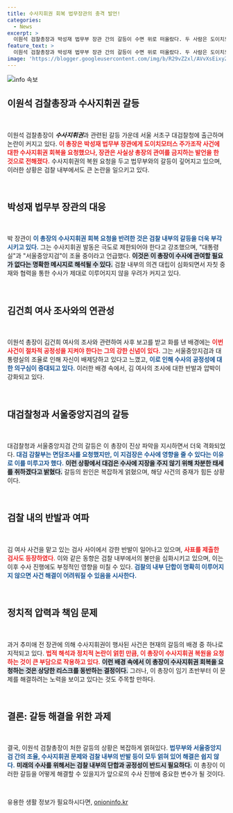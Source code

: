 ```yaml
---
title: 수사지휘권 회복 법무장관의 충격 발언!
categories:
  - News
excerpt: >
  이원석 검찰총장과 박성재 법무부 장관 간의 갈등이 수면 위로 떠올랐다. 두 사람은 도이치모터스 주가조작 사건과 관련해 상반된 입장을 고수하며, 수사 지휘권 회복을 두고 날카로운 기 싸움을 벌이고 있다. 검찰 내부의 혼란과 토대가 되는 과거 사건까지 복잡한 전개를 보이고 있어 귀추가 주목된다.
feature_text: >
  이원석 검찰총장과 박성재 법무부 장관 간의 갈등이 수면 위로 떠올랐다. 두 사람은 도이치모터스 주가조작 사건과 관련해 상반된 입장을 고수하며, 수사 지휘권 회복을 두고 날카로운 기 싸움을 벌이고 있다. 검찰 내부의 혼란과 토대가 되는 과거 사건까지 복잡한 전개를 보이고 있어 귀추가 주목된다.
image: 'https://blogger.googleusercontent.com/img/b/R29vZ2xl/AVvXsEixyZcFfHzMRdzZMjFBmAUKJYCLCGyLL1o632UiGVXcaFdKo_bkvkuCioo0uUKlGfBVcT3P84aROyZIXSBEx3Aw5nCQ3pTgDom1WDC4m8eifvWiAmWEEVb4x6G_l8C0QH225ldMjyaFvpxGEBGNO37VmDTDMHGhJPq73UglMfDca1-0aw/s1600/blogspot.png'
---
```


<p><img src="https://blogger.googleusercontent.com/img/b/R29vZ2xl/AVvXsEixyZcFfHzMRdzZMjFBmAUKJYCLCGyLL1o632UiGVXcaFdKo_bkvkuCioo0uUKlGfBVcT3P84aROyZIXSBEx3Aw5nCQ3pTgDom1WDC4m8eifvWiAmWEEVb4x6G_l8C0QH225ldMjyaFvpxGEBGNO37VmDTDMHGhJPq73UglMfDca1-0aw/s1600/blogspot.png" alt="info 속보" /></p>

<h2 data-ke-size="size26">이원석 검찰총장과 수사지휘권 갈등</h2>

<p data-ke-size="size16">&nbsp;</p>

<p>이원석 검찰총장이 <strong><em>수사지휘권</em></strong>과 관련된 갈등 가운데 서울 서초구 대검찰청에 출근하며 논란이 커지고 있다. <b><span style="color: #ee2323;">이 총장은 박성재 법무부 장관에게 도이치모터스 주가조작 사건에 대한 수사지휘권 회복을 요청했으나, 장관은 사실상 총장의 관여를 금지하는 발언을 한 것으로 전해졌다.</span></b> 수사지휘권의 복원 요청을 두고 법무부와의 갈등이 깊어지고 있으며, 이러한 상황은 검찰 내부에서도 큰 논란을 일으키고 있다.</p>

<p data-ke-size="size16">&nbsp;</p>

<h2 data-ke-size="size26">박성재 법무부 장관의 대응</h2>

<p data-ke-size="size16">&nbsp;</p>

<p>박 장관이 <b><span style="color: #1a5490;">이 총장의 수사지휘권 회복 요청을 반려한 것은 검찰 내부의 갈등을 더욱 부각시키고 있다.</span></b> 그는 수사지휘권 발동은 극도로 제한되어야 한다고 강조했으며, "대통령실"과 "서울중앙지검"이 조율 중이라고 언급했다. <b><span style="background-color: #21538527;">이것은 이 총장이 수사에 관여할 필요가 없다는 명확한 메시지로 해석될 수 있다.</span></b> 검찰 내부의 의견 대립이 심화되면서 자칫 중재와 협력을 통한 수사가 제대로 이루어지지 않을 우려가 커지고 있다.</p>

<p data-ke-size="size16">&nbsp;</p>

<h2 data-ke-size="size26">김건희 여사 조사와의 연관성</h2>

<p data-ke-size="size16">&nbsp;</p>

<p>이원석 총장이 김건희 여사의 조사와 관련하여 사후 보고를 받고 화를 낸 배경에는 <b><span style="color: #ee2323;">이번 사건이 절차적 공정성을 지켜야 한다는 그의 강한 신념이 있다.</span></b> 그는 서울중앙지검과 대통령실의 조율로 인해 자신이 배제당하고 있다고 느꼈고, <b><span style="color: #1a5490;">이로 인해 수사의 공정성에 대한 의구심이 증대되고 있다.</span></b> 이러한 배경 속에서, 김 여사의 조사에 대한 반발과 압박이 강화되고 있다.</p>

<p data-ke-size="size16">&nbsp;</p>

<h2 data-ke-size="size26">대검찰청과 서울중앙지검의 갈등</h2>

<p data-ke-size="size16">&nbsp;</p>

<p>대검찰청과 서울중앙지검 간의 갈등은 이 총장이 진상 파악을 지시하면서 더욱 격화되었다. <b><span style="color: #1a5490;">대검 감찰부는 면담조사를 요청했지만, 이 지검장은 수사에 영향을 줄 수 있다는 이유로 이를 미루고자 했다.</span></b> <b><span style="background-color: #21538527;">이런 상황에서 대검은 수사에 지장을 주지 않기 위해 차분한 태세를 취하겠다고 밝혔다.</span></b> 갈등의 원인은 복잡하게 얽혔으며, 해당 사건의 중재가 힘든 상황이다.</p>

<p data-ke-size="size16">&nbsp;</p>

<h2 data-ke-size="size26">검찰 내의 반발과 여파</h2>

<p data-ke-size="size16">&nbsp;</p>

<p>김 여사 사건을 맡고 있는 검사 사이에서 강한 반발이 일어나고 있으며, <b><span style="color: #ee2323;">사표를 제출한 검사도 등장하였다.</span></b> 이와 같은 동향은 검찰 내부에서의 불만을 심화시키고 있으며, 이는 이후 수사 진행에도 부정적인 영향을 미칠 수 있다. <b><span style="color: #1a5490;">검찰의 내부 단합이 명확히 이루어지지 않으면 사건 해결이 어려워질 수 있음을 시사한다.</span></b></p>

<p data-ke-size="size16">&nbsp;</p>

<h2 data-ke-size="size26">정치적 압력과 책임 문제</h2>

<p data-ke-size="size16">&nbsp;</p>

<p>과거 추미애 전 장관에 의해 수사지휘권이 행사된 사건은 현재의 갈등의 배경 중 하나로 지적되고 있다. <b><span style="color: #ee2323;">법적 해석과 정치적 논란이 얽힌 만큼, 이 총장이 수사지휘권 복원을 요청하는 것이 큰 부담으로 작용하고 있다.</span></b> <b><span style="background-color: #21538527;">이런 배경 속에서 이 총장이 수사지휘권 회복을 요청하는 것은 상당한 리스크를 동반하는 결정이다.</span></b> 그러나, 이 총장이 임기 초반부터 이 문제를 해결하려는 노력을 보이고 있다는 것도 주목할 만하다.</p>

<p data-ke-size="size16">&nbsp;</p>

<h2 data-ke-size="size26">결론: 갈등 해결을 위한 과제</h2>

<p data-ke-size="size16">&nbsp;</p>

<p>결국, 이원석 검찰총장이 처한 갈등의 상황은 복잡하게 얽혀있다. <b><span style="color: #1a5490;">법무부와 서울중앙지검 간의 조율, 수사지휘권 문제와 검찰 내부의 반발 등이 모두 얽혀 있어 해결은 쉽지 않다.</span></b> <b><span style="background-color: #21538527;">미래의 수사를 위해서는 검찰 내부의 단합과 공정성이 반드시 필요하다.</span></b> 이 총장이 이러한 갈등을 어떻게 해결할 수 있을지가 앞으로의 수사 진행에 중요한 변수가 될 것이다. </p>

<p data-ke-size="size16">&nbsp;</p>
유용한 생활 정보가 필요하시다면, <a href="https://onioninfo.kr" rel="dofollow">onioninfo.kr</a>


